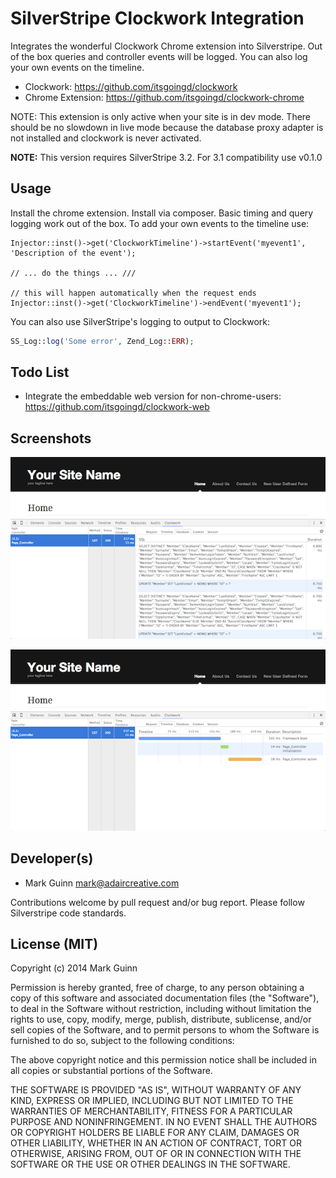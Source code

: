 SilverStripe Clockwork Integration
==================================

Integrates the wonderful Clockwork Chrome extension into Silverstripe. Out of
the box queries and controller events will be logged. You can also log your
own events on the timeline. 

* Clockwork: https://github.com/itsgoingd/clockwork
* Chrome Extension: https://github.com/itsgoingd/clockwork-chrome

NOTE: This extension is only active when your site is in dev mode. There should
be no slowdown in live mode because the database proxy adapter is not installed
and clockwork is never activated.

**NOTE:** This version requires SilverStripe 3.2. For 3.1 compatibility use v0.1.0


Usage
-----
Install the chrome extension. Install via composer. Basic timing and query 
logging work out of the box. To add your own events to the timeline use:

```
Injector::inst()->get('ClockworkTimeline')->startEvent('myevent1', 'Description of the event');

// ... do the things ... ///

// this will happen automatically when the request ends
Injector::inst()->get('ClockworkTimeline')->endEvent('myevent1');
```

You can also use SilverStripe's logging to output to Clockwork:

```php
SS_Log::log('Some error', Zend_Log::ERR);
```

Todo List
---------
- Integrate the embeddable web version for non-chrome-users: https://github.com/itsgoingd/clockwork-web

Screenshots
-----------

![Database queries in Chrome Dev Tools](docs/_images/screenshot_database.png)

![Execution timeline in Chrome Dev Tools](docs/_images/screenshot_timeline.png)

Developer(s)
------------
- Mark Guinn <mark@adaircreative.com>

Contributions welcome by pull request and/or bug report.
Please follow Silverstripe code standards.


License (MIT)
-------------
Copyright (c) 2014 Mark Guinn

Permission is hereby granted, free of charge, to any person obtaining a copy of
this software and associated documentation files (the "Software"), to deal in
the Software without restriction, including without limitation the rights to use,
copy, modify, merge, publish, distribute, sublicense, and/or sell copies of the
Software, and to permit persons to whom the Software is furnished to do so, subject
to the following conditions:

The above copyright notice and this permission notice shall be included in all copies
or substantial portions of the Software.

THE SOFTWARE IS PROVIDED "AS IS", WITHOUT WARRANTY OF ANY KIND, EXPRESS OR IMPLIED,
INCLUDING BUT NOT LIMITED TO THE WARRANTIES OF MERCHANTABILITY, FITNESS FOR A PARTICULAR
PURPOSE AND NONINFRINGEMENT. IN NO EVENT SHALL THE AUTHORS OR COPYRIGHT HOLDERS BE LIABLE
FOR ANY CLAIM, DAMAGES OR OTHER LIABILITY, WHETHER IN AN ACTION OF CONTRACT, TORT OR
OTHERWISE, ARISING FROM, OUT OF OR IN CONNECTION WITH THE SOFTWARE OR THE USE OR OTHER
DEALINGS IN THE SOFTWARE.
